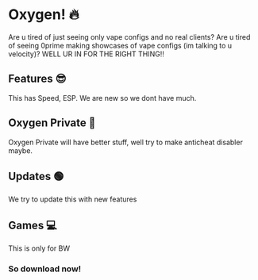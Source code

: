 # Oxygen! 🔥 
Are u tired of just seeing only vape configs and no real clients? Are u tired of seeing 0prime making showcases of vape configs (im talking to u velocity)? WELL UR IN FOR THE RIGHT THING!!
## Features 😎 
This has Speed, ESP. We are new so we dont have much.
## Oxygen Private 🤯 
Oxygen Private will have better stuff, well try to make anticheat disabler maybe.
## Updates 🟢 
We try to update this with new features
## Games 💻 
This is only for BW
### So download now!
